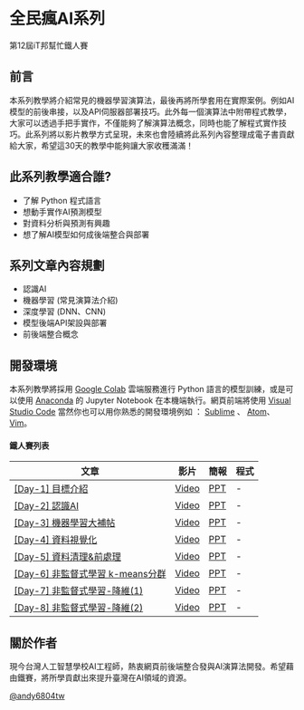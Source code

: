 

# 全民瘋AI系列
第12屆iT邦幫忙鐵人賽
## 前言
本系列教學將介紹常見的機器學習演算法，最後再將所學套用在實際案例。例如AI模型的前後串接，以及API伺服器部署技巧。此外每一個演算法中附帶程式教學，大家可以透過手把手實作，不僅能夠了解演算法概念，同時也能了解程式實作技巧。此系列將以影片教學方式呈現，未來也會陸續將此系列內容整理成電子書貢獻給大家，希望這30天的教學中能夠讓大家收穫滿滿！

## 此系列教學適合誰?
- 了解 Python 程式語言
- 想動手實作AI預測模型
- 對資料分析與預測有興趣
- 想了解AI模型如何成後端整合與部署

## 系列文章內容規劃
- 認識AI
- 機器學習 (常見演算法介紹)
- 深度學習 (DNN、CNN)
- 模型後端API架設與部署
- 前後端整合概念

## 開發環境
本系列教學將採用 [Google Colab](https://colab.research.google.com/notebooks/) 雲端服務進行 Python 語言的模型訓練，或是可以使用 [Anaconda](https://www.anaconda.com/products/individual) 的 Jupyter Notebook 在本機端執行。網頁前端將使用 [Visual Studio Code](https://code.visualstudio.com/) 當然你也可以用你熟悉的開發環境例如 ： [Sublime](https://www.sublimetext.com/) 、 [Atom](https://atom.io/)、[Vim](http://www.vim.org/)。


#### 鐵人賽列表

| 文章 | 影片 | 簡報 | 程式 |
| ------------- | ------------- | ------------- | ------------- |
| [[Day-1] 目標介紹]()  | [Video]()  | [PPT](./1.目標介紹/1.目標介紹.pdf)  | -  |
| [[Day-2] 認識AI]()  | [Video]()  | [PPT](./2.認識AI/2.認識AI.pdf)  | -  |
| [[Day-3] 機器學習大補帖]()  | [Video]()  | [PPT](./3.機器學習大補帖/3.機器學習大補帖.pdf)  | -  |
| [[Day-4] 資料視覺化]()  | [Video]()  | [PPT](./4.資料視覺化/4.資料視覺化.pdf)  | -  |
| [[Day-5] 資料清理&前處理]()  | [Video]()  | [PPT](./5.資料清理&前處理/5.資料清理&前處理.pdf)  | -  |
| [[Day-6] 非監督式學習 k-means分群]()  | [Video]()  | [PPT](./6.非監督式學習k-means分群/6.非監督式學習k-means分群.pdf)  | -  |
| [[Day-7] 非監督式學習-降維(1)]()  | [Video]()  | [PPT](./7.非監督式學習-降維(1)/7.非監督式學習-降維(1).pdf)  | -  |
| [[Day-8] 非監督式學習-降維(2)]()  | [Video]()  | [PPT](./8.非監督式學習-降維(2)/8.非監督式學習-降維(2).pdf)  | -  |


## 關於作者
現今台灣人工智慧學校AI工程師，熱衷網頁前後端整合發與AI演算法開發。希望藉由鐵賽，將所學貢獻出來提升臺灣在AI領域的資源。

[@andy6804tw](https://github.com/andy6804tw)
